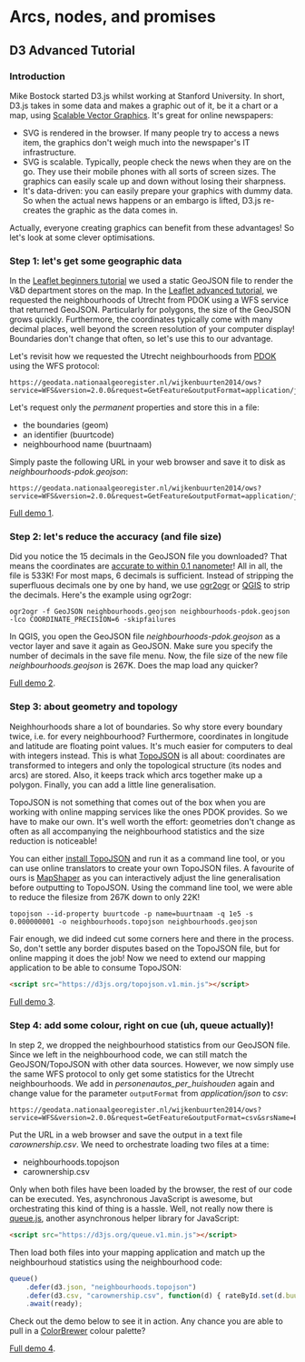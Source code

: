 # Arcs, nodes, and promises

## D3 Advanced Tutorial

### Introduction

Mike Bostock started D3.js whilst working at Stanford University. In short, D3.js takes in some data and makes a graphic out of it, be it a chart or a map, using [Scalable Vector Graphics](https://en.wikipedia.org/wiki/Scalable_Vector_Graphics). It's great for online newspapers:

* SVG is rendered in the browser. If many people try to access a news item, the graphics don't weigh much into the newspaper's IT infrastructure.
* SVG is scalable. Typically, people check the news when they are on the go. They use their mobile phones with all sorts of screen sizes. The graphics can easily scale up and down without losing their sharpness.
* It's data-driven: you can easily prepare your graphics with dummy data. So when the actual news happens or an embargo is lifted, D3.js re-creates the graphic as the data comes in.

Actually, everyone creating graphics can benefit from these advantages! So let's look at some clever optimisations.

### Step 1: let's get some geographic data

In the [Leaflet beginners tutorial](https://github.com/maptime030/Leaflet-D3-Workshop/blob/gh-pages/tutorial-leaflet-starter/README.md) we used a static GeoJSON file to render the V&D department stores on the map. In the [Leaflet advanced tutorial](https://github.com/maptime030/Leaflet-D3-Workshop/blob/gh-pages/tutorial-leaflet-advanced/README.md), we requested the neighbourhoods of Utrecht from PDOK using a WFS service that returned GeoJSON. Particularly for polygons, the size of the GeoJSON grows quickly. Furthermore, the coordinates typically come with many decimal places, well beyond the screen resolution of your computer display! Boundaries don't change that often, so let's use this to our advantage.

Let's revisit how we requested the Utrecht neighbourhoods from [PDOK](http://www.pdok.nl) using the WFS protocol:

````
https://geodata.nationaalgeoregister.nl/wijkenbuurten2014/ows?service=WFS&version=2.0.0&request=GetFeature&outputFormat=application/json&srsName=EPSG:4326&typeName=wijkenbuurten2014:cbs_buurten_2014&propertyName=buurtnaam,personenautos_per_huishouden,geom&cql_filter=gemeentenaam%20=%20%27Utrecht%27
````

Let's request only the _permanent_ properties and store this in a file:
- the boundaries (geom)
- an identifier (buurtcode)
- neighbourhood name (buurtnaam)

Simply paste the following URL in your web browser and save it to disk as _neighbourhoods-pdok.geojson_:

````
https://geodata.nationaalgeoregister.nl/wijkenbuurten2014/ows?service=WFS&version=2.0.0&request=GetFeature&outputFormat=application/json&srsName=EPSG:4326&typeName=wijkenbuurten2014:cbs_buurten_2014&propertyName=buurtcode,buurtnaam,geom&cql_filter=gemeentenaam%20=%20%27Utrecht%27
````

[Full demo 1](http://maptime030.github.io/Leaflet-D3-Workshop/tutorial-d3-advanced/1/).

### Step 2: let's reduce the accuracy (and file size)

Did you notice the 15 decimals in the GeoJSON file you downloaded? That means the coordinates are [accurate to within 0.1 nanometer](http://uxblog.idvsolutions.com/2013/11/silly-geographic-precision.html)! All in all, the file is 533K! For most maps, 6 decimals is sufficient. Instead of stripping the superfluous decimals one by one by hand, we use [ogr2ogr](http://www.gdal.org/ogr2ogr.html) or [QGIS](http://www.qgis.org) to strip the decimals. Here's the example using ogr2ogr:

````
ogr2ogr -f GeoJSON neighbourhoods.geojson neighbourhoods-pdok.geojson -lco COORDINATE_PRECISION=6 -skipfailures
````

In QGIS, you open the GeoJSON file _neighbourhoods-pdok.geojson_ as a vector layer and save it again as GeoJSON. Make sure you specify the number of decimals in the save file menu. Now, the file size of the new file _neighbourhoods.geojson_ is 267K. Does the map load any quicker?

[Full demo 2](http://maptime030.github.io/Leaflet-D3-Workshop/tutorial-d3-advanced/2/).

### Step 3: about geometry and topology

Neighhourhoods share a lot of boundaries. So why store every boundary twice, i.e. for every neighbourhood? Furthermore, coordinates in longitude and latitude are floating point values. It's much easier for computers to deal with integers instead. This is what [TopoJSON](https://github.com/mbostock/topojson) is all about: coordinates are transformed to integers and only the topological structure (its nodes and arcs) are stored. Also, it keeps track which arcs together make up a polygon. Finally, you can add a little line generalisation.

TopoJSON is not something that comes out of the box when you are working with online mapping services like the ones PDOK provides. So we have to make our own. It's well worth the effort: geometries don't change as often as all accompanying the neighbourhood statistics and the size reduction is noticeable!

You can either [install TopoJSON](https://github.com/mbostock/topojson/wiki/Installation) and run it as a command line tool, or you can use online translators to create your own TopoJSON files. A favourite of ours is [MapShaper](http://www.mapshaper.org/) as you can interactively adjust the line generalisation before outputting to TopoJSON. Using the command line tool, we were able to reduce the filesize from 267K down to only 22K!

````
topojson --id-property buurtcode -p name=buurtnaam -q 1e5 -s 0.000000001 -o neighbourhoods.topojson neighbourhoods.geojson
````

Fair enough, we did indeed cut some corners here and there in the process. So, don't settle any border disputes based on the TopoJSON file, but for online mapping it does the job! Now we need to extend our mapping application to be able to consume TopoJSON:

````html
<script src="https://d3js.org/topojson.v1.min.js"></script>
````

[Full demo 3](http://maptime030.github.io/Leaflet-D3-Workshop/tutorial-d3-advanced/3/).

### Step 4: add some colour, right on cue (uh, queue actually)!

In step 2, we dropped the neighbourhood statistics from our GeoJSON file. Since we left in the neighbourhood code, we can still match the GeoJSON/TopoJSON with other data sources. However, we now simply use the same WFS protocol to only get some statistics for the Utrecht neighbourhoods. We add in _personenautos_per_huishouden_ again and change value for the parameter `outputFormat` from _application/json_ to _csv_:

````
https://geodata.nationaalgeoregister.nl/wijkenbuurten2014/ows?service=WFS&version=2.0.0&request=GetFeature&outputFormat=csv&srsName=EPSG:4326&typeName=wijkenbuurten2014:cbs_buurten_2014&propertyName=buurtcode,personenautos_per_huishouden&cql_filter=gemeentenaam%20=%20%27Utrecht%27
````

Put the URL in a web browser and save the output in a text file _carownership.csv_. We need to orchestrate loading two files at a time:
- neighbourhoods.topojson
- carownership.csv

Only when both files have been loaded by the browser, the rest of our code can be executed. Yes, asynchronous JavaScript is awesome, but orchestrating this kind of thing is a hassle. Well, not really now there is [queue.js](https://github.com/mbostock/queue), another asynchronous helper library for JavaScript:

````html
<script src="https://d3js.org/queue.v1.min.js"></script>
````

Then load both files into your mapping application and match up the neighbourhoud statistics using the neighbourhood code:

````javascript
queue()
    .defer(d3.json, "neighbourhoods.topojson")
    .defer(d3.csv, "carownership.csv", function(d) { rateById.set(d.buurtcode, +d.personenautos_per_huishouden);})
    .await(ready);
````

Check out the demo below to see it in action. Any chance you are able to pull in a [ColorBrewer](http://colorbrewer2.org/) colour palette?

[Full demo 4](http://maptime030.github.io/Leaflet-D3-Workshop/tutorial-d3-advanced/4/).

